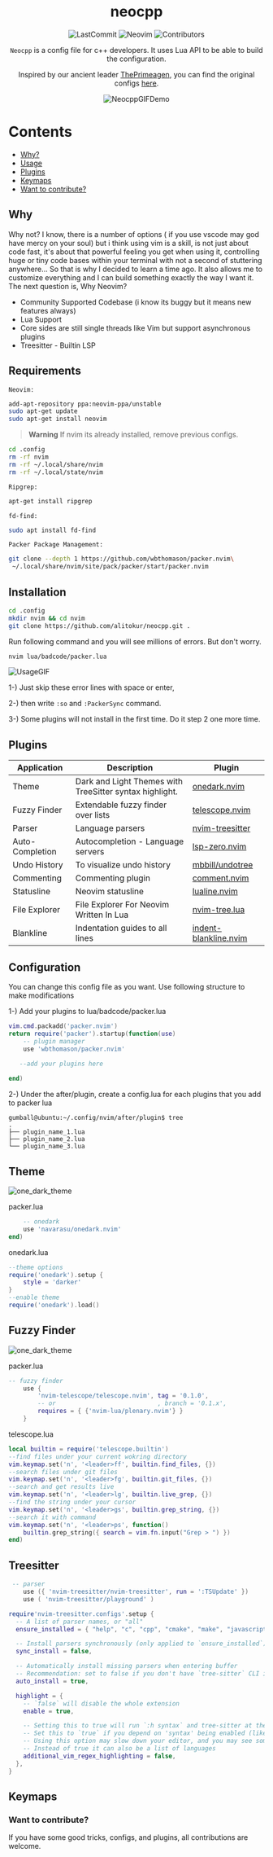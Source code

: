 <div align="center">

# neocpp

<img src="https://img.shields.io/github/last-commit/alitokur/neocpp?color=yellow&display_timestamp=committer" alt="LastCommit"> <img src="https://img.shields.io/badge/nvim-v0.9-blueviolet" alt="Neovim"> <img src="https://img.shields.io/github/contributors/alitokur/neocpp?color=red" alt="Contributors">

`Neocpp` is a config file for c++ developers. It uses Lua API to be able to build the configuration.

 Inspired by our ancient leader [ThePrimeagen](https://github.com/ThePrimeagen), you can find the original 
configs [here](https://github.com/ThePrimeagen/init.lua).

<img src="img/Animation.gif" alt="NeocppGIFDemo">    

</div>

Contents
========
 * [Why?](#why)
 * [Usage](#usage)
 * [Plugins](#plugins)
 * [Keymaps](#keymaps)
 * [Want to contribute?](#want-to-contribute)
 
## Why

Why not? I know, there is a number of options ( if you use vscode may god have mercy on your soul) but i think using vim is a skill, is not just about code fast, it's about that powerful feeling you get when using it, controlling huge or tiny code bases within your terminal with not a second of stuttering anywhere... So that is why I decided to learn a time ago. It also allows me to customize everything and I can build something exactly the way I want it. The next question is, Why Neovim?

- Community Supported Codebase (i know its buggy but it means new features always)
- Lua Support
- Core sides are still single threads like Vim but support asynchronous plugins
- Treesitter - Builtin LSP

## Requirements
`Neovim:`
```sh
add-apt-repository ppa:neovim-ppa/unstable
sudo apt-get update
sudo apt-get install neovim
```

> **Warning**
> If nvim its already installed, remove previous configs.

```sh
cd .config
rm -rf nvim
rm -rf ~/.local/share/nvim
rm -rf ~/.local/state/nvim
```

`Ripgrep:`
```sh
apt-get install ripgrep
```

`fd-find:`
```sh
sudo apt install fd-find
```



`Packer Package Management:`
```sh
git clone --depth 1 https://github.com/wbthomason/packer.nvim\
 ~/.local/share/nvim/site/pack/packer/start/packer.nvim
```

## Installation

```sh
cd .config
mkdir nvim && cd nvim
git clone https://github.com/alitokur/neocpp.git .
```
Run following command and you will see millions of errors. But don't worry.

```sh
nvim lua/badcode/packer.lua
```

<img src="img/usage.gif" alt="UsageGIF">    

1-) Just skip these error lines with space or enter, 

2-) then write `:so` and `:PackerSync` command. 

3-) Some plugins will not install in the first time. Do it step 2 one more time.


## Plugins
                                                                                           
| Application        | Description                                             | Plugin                     |
| ------------------ | ------------------------------------------------------- | -------------------------- |
| Theme              | Dark and Light Themes with TreeSitter syntax highlight. | [onedark.nvim](https://github.com/navarasu/onedark.nvim)           |
| Fuzzy Finder       | Extendable fuzzy finder over lists                      | [telescope.nvim](https://github.com/nvim-telescope/telescope.nvim) |
| Parser             | Language parsers                                        | [nvim-treesitter](https://github.com/nvim-treesitter/nvim-treesitter)|
| Auto-Completion    | Autocompletion - Language servers                       | [lsp-zero.nvim](https://github.com/VonHeikemen/lsp-zero.nvim)      |
| Undo History       | To visualize undo history                               | [mbbill/undotree](https://github.com/mbbill/undotree)              |
| Commenting         | Commenting plugin                                       | [comment.nvim](https://github.com/numToStr/Comment.nvim)           |
| Statusline         | Neovim statusline                                       | [lualine.nvim](https://github.com/nvim-lualine/lualine.nvim)       |
| File Explorer      | File Explorer For Neovim Written In Lua                 | [nvim-tree.lua](https://github.com/nvim-tree/nvim-tree.lua)        |
| Blankline          | Indentation guides to all lines                         | [indent-blankline.nvim](https://github.com/lukas-reineke/indent-blankline.nvim)      |

## Configuration
You can change this config file as you want. Use following structure to make modifications

1-) Add your plugins to lua/badcode/packer.lua

```lua
vim.cmd.packadd('packer.nvim')
return require('packer').startup(function(use)
    -- plugin manager
    use 'wbthomason/packer.nvim'
   
   --add your plugins here

end)
```

2-) Under the after/plugin, create a config.lua for each plugins that you add to packer lua

```shel
gumball@ubuntu:~/.config/nvim/after/plugin$ tree
.
├── plugin_name_1.lua
├── plugin_name_2.lua
└── plugin_name_3.lua
```
## Theme

<img src="img/onedark.gif" alt="one_dark_theme"> 

packer.lua
```lua
    -- onedark
    use 'navarasu/onedark.nvim'
end)
```

onedark.lua
```lua
--theme options
require('onedark').setup {
    style = 'darker'
}
--enable theme
require('onedark').load()
```

## Fuzzy Finder
<img src="img/telescope.gif" alt="one_dark_theme"> 

packer.lua
```lua
-- fuzzy finder
    use {
        'nvim-telescope/telescope.nvim', tag = '0.1.0',
        -- or                            , branch = '0.1.x',
        requires = { {'nvim-lua/plenary.nvim'} }
    }
```
telescope.lua
```lua
local builtin = require('telescope.builtin')
--find files under your current wokring directory
vim.keymap.set('n', '<leader>ff', builtin.find_files, {})
--search files under git files
vim.keymap.set('n', '<leader>fg', builtin.git_files, {})
--search and get results live
vim.keymap.set('n', '<leader>lg', builtin.live_grep, {})
--find the string under your cursor
vim.keymap.set('n', '<leader>gs', builtin.grep_string, {})
--search it with command
vim.keymap.set('n', '<leader>ps', function()
    builtin.grep_string({ search = vim.fn.input("Grep > ") })
end)
```

## Treesitter

```lua
 -- parser
    use ({ 'nvim-treesitter/nvim-treesitter', run = ':TSUpdate' })
    use ( 'nvim-treesitter/playground' )
```

```lua
require'nvim-treesitter.configs'.setup {
  -- A list of parser names, or "all"
  ensure_installed = { "help", "c", "cpp", "cmake", "make", "javascript", "json", "vim", "comment", "markdown", "lua" },

  -- Install parsers synchronously (only applied to `ensure_installed`)
  sync_install = false,

  -- Automatically install missing parsers when entering buffer
  -- Recommendation: set to false if you don't have `tree-sitter` CLI installed locally
  auto_install = true,

  highlight = {
    -- `false` will disable the whole extension
    enable = true,

    -- Setting this to true will run `:h syntax` and tree-sitter at the same time.
    -- Set this to `true` if you depend on 'syntax' being enabled (like for indentation).
    -- Using this option may slow down your editor, and you may see some duplicate highlights.
    -- Instead of true it can also be a list of languages
    additional_vim_regex_highlighting = false,
  },
}

```



## Keymaps


### Want to contribute?
If you have some good tricks, configs, and plugins,  all contributions are welcome.
